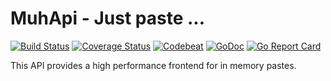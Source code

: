 # MuhApi - Just paste ...

[![Build Status](https://travis-ci.org/muhproductions/muh-api.svg?branch=master)](https://travis-ci.org/muhproductions/muh-api)
[![Coverage Status](https://coveralls.io/repos/github/muhproductions/muh-api/badge.svg?branch=master)](https://coveralls.io/github/muhproductions/muh-api?branch=master)
[![Codebeat](https://codebeat.co/badges/f4dc4816-0b43-4b35-8acc-1f743692922c)](https://codebeat.co/projects/github-com-timmyarch-muh-api)
[![GoDoc](https://godoc.org/github.com/muhproductions/muh-api?status.svg)](https://godoc.org/github.com/muhproductions/muh-api)
[![Go Report Card](https://goreportcard.com/badge/github.com/muhproductions/muh-api)](https://goreportcard.com/report/github.com/muhproductions/muh-api)

This API provides a high performance frontend for in memory pastes.

